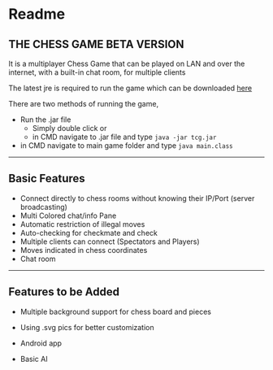 Readme
======

THE CHESS GAME BETA VERSION
---------------------------


It is a multiplayer Chess Game that can be played on LAN and over the internet, with a built-in chat room, for multiple clients

The latest jre is required to run the game which can be downloaded [here](https://www.java.com/en/download/)

There are two methods of running the game,
* Run the .jar file
	* Simply double click or
	* in CMD navigate to .jar file and type `java -jar tcg.jar`
* in CMD navigate to main game folder and type `java main.class`




---

Basic Features
--------------

* Connect directly to chess rooms without knowing their IP/Port (server broadcasting)
* Multi Colored chat/info Pane
* Automatic restriction of illegal moves
* Auto-checking for checkmate and check
* Multiple clients can connect (Spectators and Players)
* Moves indicated in chess coordinates
* Chat room

---


Features to be Added 
--------------------

* Multiple background support for chess board and pieces
* Using .svg pics for better customization
* Android app

* Basic AI